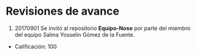 # Revisiones de avance
1. 20170901 Se invitó al repositorio **Equipo-Nose** por parte del miembro del equipo Salma Yosselin Gómez de la Fuente.
* Calificación: 100
